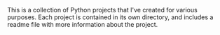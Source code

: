 This is a collection of Python projects that I've created for various purposes. Each project is contained in its own directory, and includes a readme file with more information about the project.

